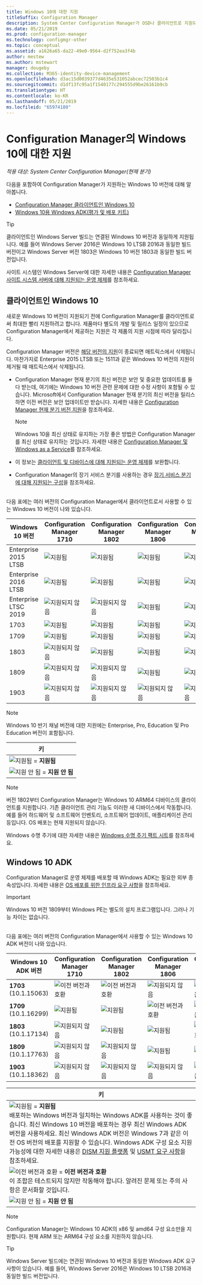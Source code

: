 ```yaml
---
title: Windows 10에 대한 지원
titleSuffix: Configuration Manager
description: System Center Configuration Manager가 OSD나 클라이언트로 지원되는 Windows 10 버전에 대해 알아보세요.
ms.date: 05/21/2019
ms.prod: configuration-manager
ms.technology: configmgr-other
ms.topic: conceptual
ms.assetid: a1626a65-da22-49e0-9564-d2f752ea3f4b
author: mestew
ms.author: mstewart
manager: dougeby
ms.collection: M365-identity-device-management
ms.openlocfilehash: d3ac15d0039377d4635e531052abcec72503b1c4
ms.sourcegitcommit: d1df13fc95a1f1540177c294555d9be26161b9cb
ms.translationtype: HT
ms.contentlocale: ko-KR
ms.lasthandoff: 05/21/2019
ms.locfileid: "65974180"
---
```

# <a name="support-for-windows-10-in-configuration-manager"></a>Configuration Manager의 Windows 10에 대한 지원  

*적용 대상: System Center Configuration Manager(현재 분기)*

다음을 포함하여 Configuration Manager가 지원하는 Windows 10 버전에 대해 알아봅니다.

- [Configuration Manager 클라이언트인 Windows 10](#windows-10-as-a-client)
- [Windows 10용 Windows ADK(평가 및 배포 키트)](#windows-10-adk)

> [!Tip]
> 클라이언트인 Windows Server 빌드는 연결된 Windows 10 버전과 동일하게 지원됩니다. 예를 들어 Windows Server 2016은 Windows 10 LTSB 2016과 동일한 빌드 버전이고 Windows Server 버전 1803은 Windows 10 버전 1803과 동일한 빌드 버전입니다.
>
> 사이트 시스템인 Windows Server에 대한 자세한 내용은 [Configuration Manager 사이트 시스템 서버에 대해 지원되는 운영 체제](/sccm/core/plan-design/configs/supported-operating-systems-for-site-system-servers#the-server-core-installation-of-windows-server-version-1803)를 참조하세요.



## <a name="windows-10-as-a-client"></a>클라이언트인 Windows 10

새로운 Windows 10 버전이 지원되기 전에 Configuration Manager를 클라이언트로써 최대한 빨리 지원하려고 합니다. 제품마다 별도의 개발 및 릴리스 일정이 있으므로 Configuration Manager에서 제공하는 지원은 각 제품의 지원 시점에 따라 달라집니다.

Configuration Manager 버전은 [해당 버전의 지원](/sccm/core/servers/manage/current-branch-versions-supported)이 종료되면 매트릭스에서 삭제됩니다. 마찬가지로 Enterprise 2015 LTSB 또는 1511과 같은 Windows 10 버전의 지원이 제거될 때 매트릭스에서 삭제됩니다.

- Configuration Manager 현재 분기의 최신 버전은 보안 및 중요한 업데이트를 둘 다 받는데, 여기에는 Windows 10 버전 관련 문제에 대한 수정 사항이 포함될 수 있습니다. Microsoft에서 Configuration Manager 현재 분기의 최신 버전을 릴리스하면 이전 버전은 보안 업데이트만 받습니다. 자세한 내용은 [Configuration Manager 현재 분기 버전 지원](/sccm/core/servers/manage/current-branch-versions-supported)을 참조하세요.  

    > [!Note]  
    > Windows 10을 최신 상태로 유지하는 가장 좋은 방법은 Configuration Manager를 최신 상태로 유지하는 것입니다. 자세한 내용은 [Configuration Manager 및 Windows as a Service](/sccm/core/understand/configuration-manager-and-windows-as-service)를 참조하세요.  

- 이 정보는 [클라이언트 및 디바이스에 대해 지원되는 운영 체제](/sccm/core/plan-design/configs/supported-operating-systems-for-clients-and-devices)를 보완합니다.  

- Configuration Manager의 장기 서비스 분기를 사용하는 경우 [장기 서비스 분기에 대해 지원되는 구성](/sccm/core/understand/supported-configurations-for-ltsb)을 참조하세요.  

<br/>
다음 표에는 여러 버전의 Configuration Manager에서 클라이언트로서 사용할 수 있는 Windows 10 버전이 나와 있습니다.

| Windows 10 버전 | Configuration Manager 1710 | Configuration Manager 1802 | Configuration Manager 1806 | Configuration Manager 1810 | Configuration Manager 1902 |
|---------------------|-----|-----|-----|-----|-----|
| Enterprise 2015 LTSB <!--10/14/2025-->   | ![지원됨](media/green_check.png) | ![지원됨](media/green_check.png) | ![지원됨](media/green_check.png) | ![지원됨](media/green_check.png) | ![지원됨](media/green_check.png) |
| Enterprise 2016 LTSB <!--10/13/2026-->   | ![지원됨](media/green_check.png) | ![지원됨](media/green_check.png) | ![지원됨](media/green_check.png) | ![지원됨](media/green_check.png) | ![지원됨](media/green_check.png) |
| Enterprise LTSC 2019 <!--01/09/2029-->   | ![지원되지 않음](media/Red_X.png)   | ![지원되지 않음](media/Red_X.png)   | ![지원됨](media/green_check.png) | ![지원됨](media/green_check.png) | ![지원됨](media/green_check.png) |
| 1703   <!--10/08/2019-->   | ![지원됨](media/green_check.png) | ![지원됨](media/green_check.png) | ![지원됨](media/green_check.png) | ![지원됨](media/green_check.png) | ![지원됨](media/green_check.png) |
| 1709   <!--04/14/2020-->   | ![지원됨](media/green_check.png) | ![지원됨](media/green_check.png) | ![지원됨](media/green_check.png) | ![지원됨](media/green_check.png) | ![지원됨](media/green_check.png) |
| 1803   <!--11/10/2020-->   | ![지원되지 않음](media/Red_X.png) | ![지원됨](media/green_check.png) | ![지원됨](media/green_check.png) | ![지원됨](media/green_check.png) | ![지원됨](media/green_check.png) |
| 1809   <!--05/11/2021-->   | ![지원되지 않음](media/Red_X.png) | ![지원되지 않음](media/Red_X.png) | ![지원됨](media/green_check.png) | ![지원됨](media/green_check.png) | ![지원됨](media/green_check.png) |
| 1903   <!--TBD-->   | ![지원되지 않음](media/Red_X.png) | ![지원되지 않음](media/Red_X.png) | ![지원되지 않음](media/Red_X.png) | ![지원되지 않음](media/Red_X.png) | ![지원됨](media/green_check.png) |

<!-- lifecycle reference: https://support.microsoft.com/help/13853/windows-lifecycle-fact-sheet -->

> [!Note]  
> Windows 10 반기 채널 버전에 대한 지원에는 Enterprise, Pro, Education 및 Pro Education 버전이 포함됩니다.  

| 키 |
|--|
| ![지원됨](media/green_check.png) = **지원됨**  |
| ![지원 안 됨](media/Red_X.png) = **지원 안 됨** |

> [!NOTE]  
> 버전 1802부터 Configuration Manager는 Windows 10 ARM64 디바이스의 클라이언트를 지원합니다. 기존 클라이언트 관리 기능도 이러한 새 디바이스에서 작동합니다. 예를 들어 하드웨어 및 소프트웨어 인벤토리, 소프트웨어 업데이트, 애플리케이션 관리 등입니다. OS 배포는 현재 지원되지 않습니다. <!-- 1353704 -->

Windows 수명 주기에 대한 자세한 내용은 [Windows 수명 주기 팩트 시트](https://support.microsoft.com/help/13853/windows-lifecycle-fact-sheet)를 참조하세요.



## <a name="windows-10-adk"></a>Windows 10 ADK

Configuration Manager로 운영 체제를 배포할 때 Windows ADK는 필요한 외부 종속성입니다. 자세한 내용은 [OS 배포를 위한 인프라 요구 사항](/sccm/osd/plan-design/infrastructure-requirements-for-operating-system-deployment#windows-adk-for-windows-10)을 참조하세요.

> [!Important]  
> Windows 10 버전 1809부터 Windows PE는 별도의 설치 프로그램입니다. 그러나 기능 차이는 없습니다.

<br/>
다음 표에는 여러 버전의 Configuration Manager에서 사용할 수 있는 Windows 10 ADK 버전이 나와 있습니다.

| Windows 10 ADK 버전  | Configuration Manager 1710 | Configuration Manager 1802 | Configuration Manager 1806 | Configuration Manager 1810 | Configuration Manager 1902 |
|--------------------|-----|-----|-----|-----|-----|
| **1703**<br>(10.1.15063) | ![이전 버전과 호환](media/blue_compat.png) | ![이전 버전과 호환](media/blue_compat.png) | ![지원되지 않음](media/Red_X.png) | ![지원되지 않음](media/Red_X.png) | ![지원되지 않음](media/Red_X.png) |
| **1709**<br>(10.1.16299) | ![지원됨](media/green_check.png) | ![지원됨](media/green_check.png) | ![이전 버전과 호환](media/blue_compat.png) | ![지원되지 않음](media/Red_X.png)   | ![지원되지 않음](media/Red_X.png) |
| **1803**<br>(10.1.17134) | ![지원되지 않음](media/Red_X.png) | ![지원됨](media/green_check.png) | ![지원됨](media/green_check.png) | ![이전 버전과 호환](media/blue_compat.png) | ![이전 버전과 호환](media/blue_compat.png) |
| **1809**<br>(10.1.17763) | ![지원되지 않음](media/Red_X.png) | ![지원되지 않음](media/Red_X.png) | ![지원됨](media/green_check.png) | ![지원됨](media/green_check.png) | ![지원됨](media/green_check.png) |
| **1903**<br>(10.1.18362) | ![지원되지 않음](media/Red_X.png) | ![지원되지 않음](media/Red_X.png) | ![지원되지 않음](media/Red_X.png) | ![지원되지 않음](media/Red_X.png) | ![지원됨](media/green_check.png) |

|키|
|--|
| ![지원됨](media/green_check.png) = **지원됨** <br/> 배포하는 Windows 버전과 일치하는 Windows ADK를 사용하는 것이 좋습니다. 최신 Windows 10 버전을 배포하는 경우 최신 Windows ADK 버전을 사용하세요. 최신 Windows ADK 버전은 Windows 7과 같은 이전 OS 버전의 배포를 지원할 수 있습니다.<!-- SCCMDocs issue 1229 --> Windows ADK 구성 요소 지원 가능성에 대한 자세한 내용은 [DISM 지원 플랫폼](https://docs.microsoft.com/windows-hardware/manufacture/desktop/dism-supported-platforms) 및 [USMT 요구 사항](https://docs.microsoft.com/windows/deployment/usmt/usmt-requirements#bkmk-1)을 참조하세요. |
| ![이전 버전과 호환](media/blue_compat.png)  = **이전 버전과 호환** <br/> 이 조합은 테스트되지 않지만 작동해야 합니다. 알려진 문제 또는 주의 사항은 문서화할 것입니다. |
| ![지원 안 됨](media/Red_X.png) = **지원 안 됨** |

> [!Note]  
> Configuration Manager는 Windows 10 ADK의 x86 및 amd64 구성 요소만을 지원합니다. 현재 ARM 또는 ARM64 구성 요소를 지원하지 않습니다.

> [!Tip]
> Windows Server 빌드에는 연관된 Windows 10 버전과 동일한 Windows ADK 요구 사항이 있습니다. 예를 들어, Windows Server 2016은 Windows 10 LTSB 2016과 동일한 빌드 버전입니다.
